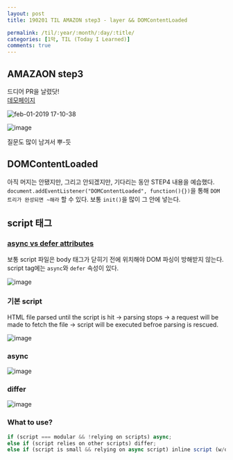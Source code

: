 ```yaml
---
layout: post
title: 190201 TIL AMAZON step3 - layer && DOMContentLoaded

permalink: /til/:year/:month/:day/:title/
categories: [1막, TIL (Today I Learned)]
comments: true
---
```


## **AMAZAON step3**  

드디어 PR을 날렸닷!  
[데모페이지](https://developersoom.github.io/javascript-amazon/)
 
![feb-01-2019 17-10-38](https://user-images.githubusercontent.com/40848630/52110555-58be2a00-2644-11e9-8ab3-61b3655aae22.gif)

![image](https://user-images.githubusercontent.com/40848630/52110611-80ad8d80-2644-11e9-9c6b-3f8e50c2365b.png)

질문도 많이 남겨서 뿌-듯


## **DOMContentLoaded** 

아직 머지는 안됐지만, 그리고 안되겠지만, 기다리는 동안 STEP4 내용을 예습했다.
`document.addEventListener("DOMContentLoaded", function(){})`을 통해 `DOM 트리가 완성되면 ~해라` 할 수 있다. 보통 `init()`을 많이 그 안에 넣는다.


## **script 태그**

### [async vs defer attributes](https://www.growingwiththeweb.com/2014/02/async-vs-defer-attributes.html)  

보통 script 파일은 body 태그가 닫히기 전에 위치해야 DOM 파싱이 방해받지 않는다. script tag에는 `async`와 `defer` 속성이 있다.  

![image](https://user-images.githubusercontent.com/40848630/52111856-40e8a500-2648-11e9-9dc4-54729522d15c.png)


### **기본 script**
HTML file parsed until the script is hit -> parsing stops -> a request will be made to fetch the file -> script will be executed befroe parsing is rescued.

![image](https://user-images.githubusercontent.com/40848630/52111885-4fcf5780-2648-11e9-89d5-15391a392068.png)


### **async** 

![image](https://user-images.githubusercontent.com/40848630/52111904-637abe00-2648-11e9-81de-1eb47354741c.png)

### **differ**

![image](https://user-images.githubusercontent.com/40848630/52111988-96bd4d00-2648-11e9-8878-344eb6d56f4b.png)

### **What to use?**

```js
if (script === modular && !relying on scripts) async;  
else if (script relies on other scripts) differ;  
else if (script is small && relying on async script) inline script (w/o attributes above the async scripts)
```
